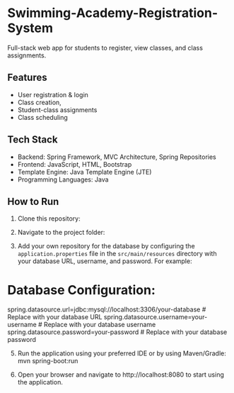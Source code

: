 # Swimming-Academy-Registration-System
Full-stack web app for students to register, view classes, and class assignments.

## Features
- User registration & login
- Class creation,
- Student-class assignments
- Class scheduling

## Tech Stack
- Backend: Spring Framework, MVC Architecture, Spring Repositories
- Frontend: JavaScript, HTML, Bootstrap
- Template Engine: Java Template Engine (JTE)
- Programming Languages: Java

## How to Run
1. Clone this repository:

2. Navigate to the project folder:

3. Add your own repository for the database by configuring the `application.properties` file in the `src/main/resources` directory with your database URL, username, and password. For example:

# Database Configuration: 
spring.datasource.url=jdbc:mysql://localhost:3306/your-database  # Replace with your database URL
spring.datasource.username=your-username  # Replace with your database username
spring.datasource.password=your-password  # Replace with your database password

5. Run the application using your preferred IDE or by using Maven/Gradle: mvn spring-boot:run

6. Open your browser and navigate to http://localhost:8080 to start using the application. 
